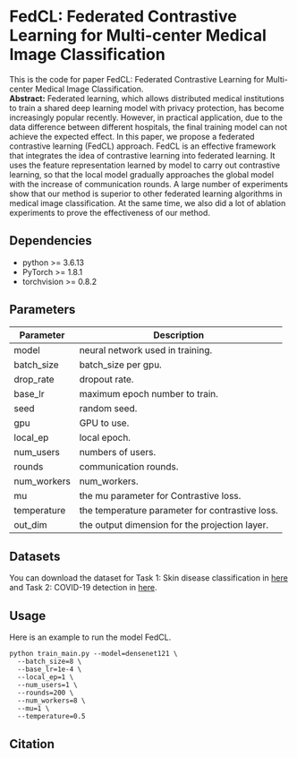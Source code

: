 # FedCL: Federated Contrastive Learning for Multi-center Medical Image Classification  
This is the code for paper FedCL: Federated Contrastive Learning for Multi-center Medical Image Classification.  
**Abstract:** Federated learning, which allows distributed medical institutions to train a shared deep learning model with privacy protection, has become increasingly popular recently. However, in practical application, due to the data difference between different hospitals, the final training model can not achieve the expected effect. In this paper, we propose a federated contrastive learning (FedCL) approach. FedCL is an effective framework that integrates the idea of contrastive learning into federated learning. It uses the feature representation learned by model to carry out contrastive learning, so that the local model gradually approaches the global model with the increase of communication rounds. A large number of experiments show that our method is superior to other federated learning algorithms in medical image classification. At the same time, we also did a lot of ablation experiments to prove the effectiveness of our method.
## Dependencies
+ python >= 3.6.13
+ PyTorch >= 1.8.1
+ torchvision >= 0.8.2
## Parameters
|Parameter|Description|
|----|----|
|model|neural network used in training.|
|batch_size|batch_size per gpu.|
|drop_rate|dropout rate.|
|base_lr|maximum epoch number to train.|
|seed|random seed.|
|gpu|GPU to use.|
|local_ep|local epoch.|
|num_users|numbers of users.|
|rounds|communication rounds.|
|num_workers|num_workers.|
|mu|the mu parameter for Contrastive loss.|
|temperature|the temperature parameter for contrastive loss.|
|out_dim|the output dimension for the projection layer.|
## Datasets
You can download the dataset for Task 1: Skin disease classification in [here](https://challenge.isic-archive.com/data/#2018) and Task 2: COVID-19 detection in [here](https://www.kaggle.com/datasets/praveengovi/coronahack-chest-xraydataset).
## Usage
Here is an example to run the model FedCL.
```
python train_main.py --model=densenet121 \
  --batch_size=8 \
  --base_lr=1e-4 \
  --local_ep=1 \
  --num_users=1 \
  --rounds=200 \
  --num_workers=8 \
  --mu=1 \
  --temperature=0.5
```
## Citation
